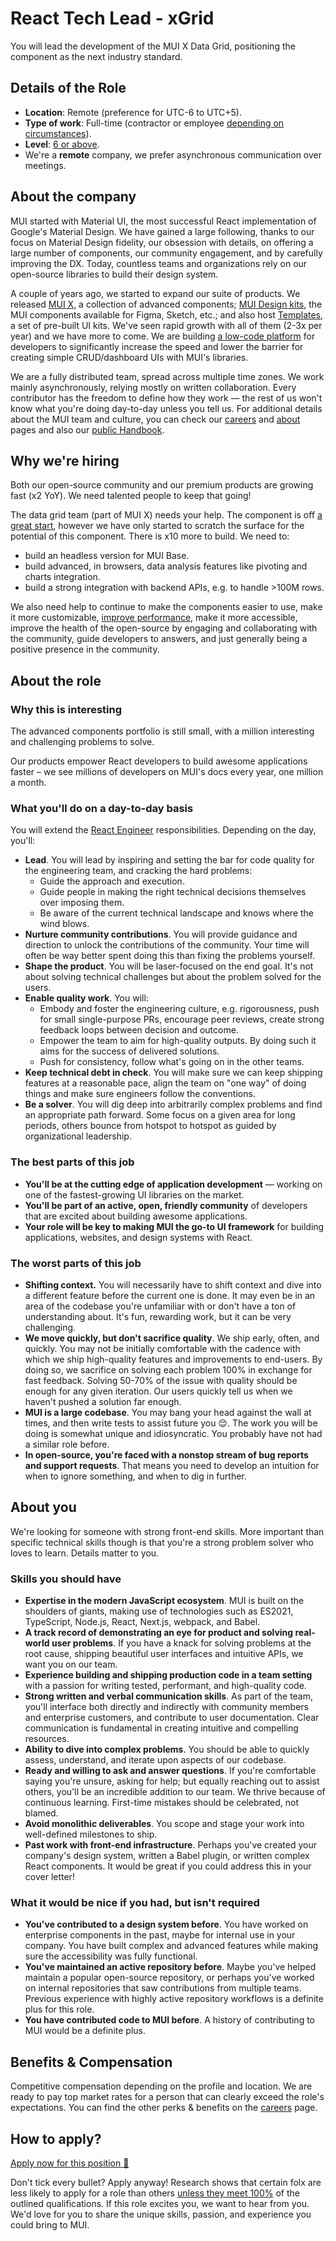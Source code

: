 # React Tech Lead - xGrid

<p class="description">You will lead the development of the MUI X Data Grid, positioning the component as the next industry standard.</p>

## Details of the Role

- **Location**: Remote (preference for UTC-6 to UTC+5).
- **Type of work**: Full-time (contractor or employee [depending on circumstances](https://mui-org.notion.site/Hiring-FAQ-64763b756ae44c37b47b081f98915501#494af1f358794028beb4b7697b5d3102)).
- **Level**: [6 or above](https://mui-org.notion.site/Engineering-levels-25b2fba9dd1f4b43a1b28f47f0170f23).
- We're a **remote** company, we prefer asynchronous communication over meetings.

## About the company

MUI started with Material UI, the most successful React implementation of Google's Material Design.
We have gained a large following, thanks to our focus on Material Design fidelity, our obsession with details, on offering a large number of components, our community engagement, and by carefully improving the DX.
Today, countless teams and organizations rely on our open-source libraries to build their design system.

A couple of years ago, we started to expand our suite of products.
We released [MUI X](/x/), a collection of advanced components; [MUI Design kits](/design-kits/), the MUI components available for Figma, Sketch, etc.; and also host [Templates](/templates/), a set of pre-built UI kits.
We've seen rapid growth with all of them (2-3x per year) and we have more to come.
We are building [a low-code platform](https://mui.com/toolpad/) for developers to significantly increase the speed and lower the barrier for creating simple CRUD/dashboard UIs with MUI's libraries.

We are a fully distributed team, spread across multiple time zones.
We work mainly asynchronously, relying mostly on written collaboration.
Every contributor has the freedom to define how they work — the rest of us won't know what you're doing day-to-day unless you tell us.
For additional details about the MUI team and culture, you can check our [careers](/careers/) and [about](/about/) pages and also our [public Handbook](https://mui-org.notion.site/Handbook-f086d47e10794d5e839aef9dc67f324b).

## Why we're hiring

Both our open-source community and our premium products are growing fast (x2 YoY).
We need talented people to keep that going!

The data grid team (part of MUI X) needs your help.
The component is off [a great start](https://npm-stat.com/charts.html?package=%40mui%2Fx-data-grid&package=react-table&package=ag-grid-community&from=2021-06-01), however we have only started to scratch the surface for the potential of this component. There is x10 more to build.
We need to:

- build an headless version for MUI Base.
- build advanced, in browsers, data analysis features like pivoting and charts integration.
- build a strong integration with backend APIs, e.g. to handle >100M rows.

We also need help to continue to make the components easier to use, make it more customizable, [improve performance](https://www.causal.app/blog/react-perf), make it more accessible, improve the health of the open-source by engaging and collaborating with the community, guide developers to answers, and just generally being a positive presence in the community.

## About the role

### Why this is interesting

The advanced components portfolio is still small, with a million interesting and challenging problems to solve.

Our products empower React developers to build awesome applications faster – we see millions of developers on MUI's docs every year, one million a month.

### What you'll do on a day-to-day basis

You will extend the [React Engineer](https://mui-org.notion.site/Software-Engineer-fe310cfb22e34fc7881318f9cb1cf023#5f2967e6c60d411ea09ab8a108d95702) responsibilities. Depending on the day, you'll:

- **Lead**. You will lead by inspiring and setting the bar for code quality for the engineering team, and cracking the hard problems:
  - Guide the approach and execution.
  - Guide people in making the right technical decisions themselves over imposing them.
  - Be aware of the current technical landscape and knows where the wind blows.
- **Nurture community contributions**. You will provide guidance and direction to unlock the contributions of the community. Your time will often be way better spent doing this than fixing the problems yourself.
- **Shape the product**. You will be laser-focused on the end goal. It's not about solving technical challenges but about the problem solved for the users.
- **Enable quality work**. You will:
  - Embody and foster the engineering culture, e.g. rigorousness, push for small single-purpose PRs, encourage peer reviews, create strong feedback loops between decision and outcome.
  - Empower the team to aim for high-quality outputs. By doing such it aims for the success of delivered solutions.
  - Push for consistency, follow what's going on in the other teams.
- **Keep technical debt in check**. You will make sure we can keep shipping features at a reasonable pace, align the team on "one way" of doing things and make sure engineers follow the conventions.
- **Be a solver**. You will dig deep into arbitrarily complex problems and find an appropriate path forward. Some focus on a given area for long periods, others bounce from hotspot to hotspot as guided by organizational leadership.

### The best parts of this job

- **You'll be at the cutting edge of application development** — working on one of the fastest-growing UI libraries on the market.
- **You'll be part of an active, open, friendly community** of developers that are excited about building awesome applications.
- **Your role will be key to making MUI the go-to UI framework** for building applications, websites, and design systems with React.

### The worst parts of this job

- **Shifting context.**
  You will necessarily have to shift context and dive into a different feature before the current one is done.
  It may even be in an area of the codebase you're unfamiliar with or don't have a ton of understanding about.
  It's fun, rewarding work, but it can be very challenging.
- **We move quickly, but don't sacrifice quality**.
  We ship early, often, and quickly. You may not be initially comfortable with the cadence with which we ship high-quality features and improvements to end-users. By doing so, we sacrifice on solving each problem 100% in exchange for fast feedback. Solving 50-70% of the issue with quality should be enough for any given iteration. Our users quickly tell us when we haven't pushed a solution far enough.
- **MUI is a large codebase**. You may bang your head against the wall at times, and then write tests to assist future you 😌.
  The work you will be doing is somewhat unique and idiosyncratic. You probably have not had a similar role before.
- **In open-source, you're faced with a nonstop stream of bug reports and support requests**. That means you need to develop an intuition for when to ignore something, and when to dig in further.

## About you

We're looking for someone with strong front-end skills. More important than specific technical skills though is that you're a strong problem solver who loves to learn. Details matter to you.

### Skills you should have

- **Expertise in the modern JavaScript ecosystem**.
  MUI is built on the shoulders of giants, making use of technologies such as ES2021, TypeScript, Node.js, React, Next.js, webpack, and Babel.
- **A track record of demonstrating an eye for product and solving real-world user problems**. If you have a knack for solving problems at the root cause, shipping beautiful user interfaces and intuitive APIs, we want you on our team.
- **Experience building and shipping production code in a team setting** with a passion for writing tested, performant, and high-quality code.
- **Strong written and verbal communication skills**.
  As part of the team, you'll interface both directly and indirectly with community members and enterprise customers, and contribute to user documentation. Clear communication is fundamental in creating intuitive and compelling resources.
- **Ability to dive into complex problems**.
  You should be able to quickly assess, understand, and iterate upon aspects of our codebase.
- **Ready and willing to ask and answer questions**.
  If you're comfortable saying you're unsure, asking for help; but equally reaching out to assist others, you'll be an incredible addition to our team. We thrive because of continuous learning. First-time mistakes should be celebrated, not blamed.
- **Avoid monolithic deliverables**.
  You scope and stage your work into well-defined milestones to ship.
- **Past work with front-end infrastructure**.
  Perhaps you've created your company's design system, written a Babel plugin, or written complex React components.
  It would be great if you could address this in your cover letter!

### What it would be nice if you had, but isn't required

- **You've contributed to a design system before**.
  You have worked on enterprise components in the past, maybe for internal use in your company.
  You have built complex and advanced features while making sure the accessibility was fully functional.
- **You've maintained an active repository before**.
  Maybe you've helped maintain a popular open-source repository, or perhaps you've worked on internal repositories that saw contributions from multiple teams.
  Previous experience with highly active repository workflows is a definite plus for this role.
- **You have contributed code to MUI before**. A history of contributing to MUI would be a definite plus.

## Benefits & Compensation

Competitive compensation depending on the profile and location.
We are ready to pay top market rates for a person that can clearly exceed the role's expectations.
You can find the other perks & benefits on the [careers](/careers/#perks-amp-benefits) page.

## How to apply?

[Apply now for this position 📮](https://jobs.ashbyhq.com/MUI/dffc8ead-fab1-4a07-8b44-a932e2838e0e/application?utm_source=ZNRrPGBkqO)

Don't tick every bullet? Apply anyway! Research shows that certain folx are less likely to apply for a role than others [unless they meet 100%](https://hbr.org/2014/08/why-women-dont-apply-for-jobs-unless-theyre-100-qualified) of the outlined qualifications.
If this role excites you, we want to hear from you. We'd love for you to share the unique skills, passion, and experience you could bring to MUI.

